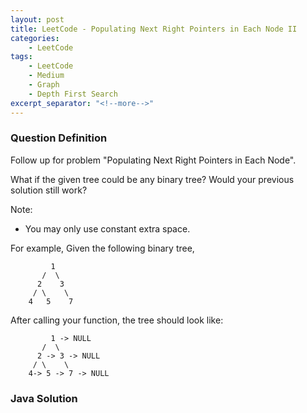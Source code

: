 ```yaml
---
layout: post
title: LeetCode - Populating Next Right Pointers in Each Node II
categories:
    - LeetCode
tags:
    - LeetCode
    - Medium
    - Graph
    - Depth First Search
excerpt_separator: "<!--more-->"
---
```


### Question Definition
Follow up for problem "Populating Next Right Pointers in Each Node".

What if the given tree could be any binary tree? Would your previous solution still work?

Note:

* You may only use constant extra space.

For example,
Given the following binary tree,
```
         1
       /  \
      2    3
     / \    \
    4   5    7
```
After calling your function, the tree should look like:
```
         1 -> NULL
       /  \
      2 -> 3 -> NULL
     / \    \
    4-> 5 -> 7 -> NULL
```
### Java Solution
```java
```